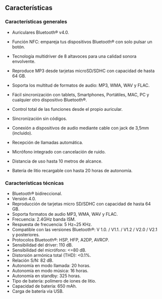 ## Características


### Características generales

- Auriculares Bluetooth® v4.0.

- Función NFC: empareja tus dispositivos Bluetooth® con solo pulsar un botón.
- Tecnología multidriver de 8 altavoces para una calidad sonora envolvente.
- Reproduce MP3 desde tarjetas microSD/SDHC con capacidad de hasta 64 GB.
- Soporta los multitud de formatos de audio: MP3, WMA, WAV y FLAC.
- Fácil sincronización con tablets, Smartphones, Portátiles, MAC, PC y cualquier otro dispositivo Bluetooth®.
- Control total de las funciones desde el propio auricular.
- Sincronización sin códigos.
- Conexión a dispositivos de audio mediante cable con jack de 3,5mm (incluido).
- Recepción de llamadas automática.
- Micrófono integrado con cancelación de ruido.
- Distancia de uso hasta 10 metros de alcance.
- Batería de litio recargable con hasta 20 horas de autonomía.


### Características técnicas

- Bluetooth® bidireccional.
- Versión 4.0.
- Reproducción de tarjetas micro SD/SDHC con capacidad de hasta 64 GB.
- Soporta formatos de audio MP3, WMA, WAV y FLAC.
- Frecuencia: 2.4GHz banda ISM.
- Respuesta de frecuencia: 5 Hz~25 KHz.
- Compatible con las versiones Bluetooth®: V 1.0. / V1.1. / V1.2 / V2.0 / V2.1 y posteriores.
- Protocolos Bluetooth®: HSP, HFP, A2DP, AVRCP.
- Sensibilidad del driver: 110 dB.
- Sensibilidad del micrófono: <=80 dB.
- Distorsión armónica total (THD): <0.1%.
- Relación S/N: 82 dB.
- Autonomía en modo llamada: 20 horas.
- Autonomía en modo música: 16 horas.
- Autonomía en standby: 325 horas.
- Tipo de batería: polímero de iones de litio.
- Capacidad de batería: 650 mAh.
- Carga de batería vía USB.
